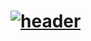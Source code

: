 # [![header](https://raw.githubusercontent.com/rishvin/rishvin/images/logo.webp)](https://rishabjoshi.com)

